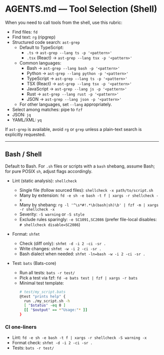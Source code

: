 # AGENTS.md — Tool Selection (Shell)

When you need to call tools from the shell, use this rubric:

- Find files: `fd`
- Find text: `rg` (ripgrep)
- Structured code search: `ast-grep`
  - Default to TypeScript:
    - `.ts` → `ast-grep --lang ts -p '<pattern>'`
    - `.tsx` (React) → `ast-grep --lang tsx -p '<pattern>'`
  - Common languages:
    - Bash → `ast-grep --lang bash -p '<pattern>'`
    - Python → `ast-grep --lang python -p '<pattern>'`
    - TypeScript → `ast-grep --lang ts -p '<pattern>'`
    - TSX (React) → `ast-grep --lang tsx -p '<pattern>'`
    - JavaScript → `ast-grep --lang js -p '<pattern>'`
    - Rust → `ast-grep --lang rust -p '<pattern>'`
    - JSON → `ast-grep --lang json -p '<pattern>'`
  - For other languages, set `--lang` appropriately.
- Select among matches: pipe to `fzf`
- JSON: `jq`
- YAML/XML: `yq`

If `ast-grep` is available, avoid `rg` or `grep` unless a plain-text search is explicitly requested.

---

## Bash / Shell

Default to Bash. For `.sh` files or scripts with a `bash` shebang, assume Bash; for pure POSIX `sh`, adjust flags accordingly.

- Lint (static analysis): `shellcheck`
  - Single file (follow sourced files): `shellcheck -x path/to/script.sh`
  - Many by extension: `fd -e sh -e bash -t f | xargs -r shellcheck -x`
  - Many by shebang: `rg -l '^\s*#!.*\b(bash|sh)\b' | fzf -m | xargs -r shellcheck -x`
  - Severity: `-S warning` or `-S style`
  - Exclude rules sparingly: `-e SC1091,SC2086` (prefer file-local disables: `# shellcheck disable=SC2086`)

- Format: `shfmt`
  - Check (diff only): `shfmt -d -i 2 -ci -sr .`
  - Write changes: `shfmt -w -i 2 -ci -sr .`
  - Bash dialect when needed: `shfmt -ln=bash -w -i 2 -ci -sr .`

- Test: `bats` (Bats-core)
  - Run all tests: `bats -r test/`
  - Pick a test via fzf: `fd -e bats test | fzf | xargs -r bats`
  - Minimal test template:
    ```bash
    # test/my_script.bats
    @test "prints help" {
      run ./my_script.sh -h
      [ "$status" -eq 0 ]
      [[ "$output" == *"Usage:"* ]]
    }
    ```

### CI one-liners
- Lint: `fd -e sh -e bash -t f | xargs -r shellcheck -S warning -x`
- Format check: `shfmt -d -i 2 -ci -sr .`
- Tests: `bats -r test/`
